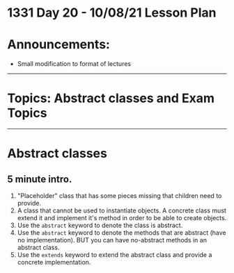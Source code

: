 # 1331 Day 20 - 10/08/21 Lesson Plan

# Announcements:
- Small modification to format of lectures

---

# Topics: Abstract classes and Exam Topics

---
# Abstract classes
## 5 minute intro.
1. "Placeholder" class that has some pieces missing that children need to provide.
2. A class that cannot be used to instantiate objects. A concrete class must extend it and implement it's method in order to be able to create objects.
3. Use the `abstract` keyword to denote the class is abstract.
4. Use the `abstract` keyword to denote the methods that are abstract (have no implementation). BUT you can have no-abstract methods in an abstract class.
5. Use the `extends` keyword to extend the abstract class and provide a concrete implementation.
